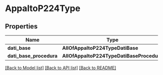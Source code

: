 # AppaltoP224Type

## Properties
Name | Type | Description | Notes
------------ | ------------- | ------------- | -------------
**dati_base** | **AllOfAppaltoP224TypeDatiBase** |  | [optional] 
**dati_base_procedura** | **AllOfAppaltoP224TypeDatiBaseProcedura** |  | [optional] 

[[Back to Model list]](../README.md#documentation-for-models) [[Back to API list]](../README.md#documentation-for-api-endpoints) [[Back to README]](../README.md)

